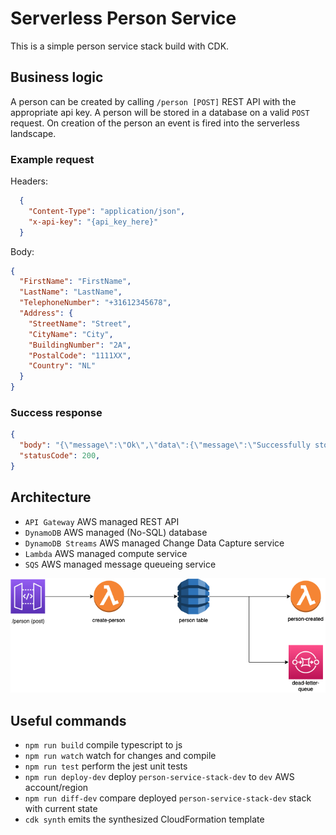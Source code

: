 # Serverless Person Service

This is a simple person service stack build with CDK. 

## Business logic
A person can be created by calling `/person [POST]` REST API with the appropriate api key.
A person will be stored in a database on a valid `POST` request.
On creation of the person an event is fired into the serverless landscape.

### Example request
Headers:
```json
  {
    "Content-Type": "application/json",
    "x-api-key": "{api_key_here}"
  }
```
Body:
```json
{
  "FirstName": "FirstName",
  "LastName": "LastName",
  "TelephoneNumber": "+31612345678",
  "Address": {
    "StreetName": "Street",
    "CityName": "City",
    "BuildingNumber": "2A",
    "PostalCode": "1111XX",
    "Country": "NL"
  }
}
```

### Success response
```json
{
  "body": "{\"message\":\"Ok\",\"data\":{\"message\":\"Successfully stored.\"}}",
  "statusCode": 200,
}
```

## Architecture
* `API Gateway`             AWS managed REST API
* `DynamoDB`                AWS managed (No-SQL) database
* `DynamoDB Streams`        AWS managed Change Data Capture service
* `Lambda`                  AWS managed compute service
* `SQS`                     AWS managed message queueing service

 ![Architecture](/images/architecture.png)

## Useful commands

* `npm run build`           compile typescript to js
* `npm run watch`           watch for changes and compile
* `npm run test`            perform the jest unit tests
* `npm run deploy-dev`      deploy `person-service-stack-dev` to `dev` AWS account/region
* `npm run diff-dev`        compare deployed `person-service-stack-dev` stack with current state
* `cdk synth`               emits the synthesized CloudFormation template
